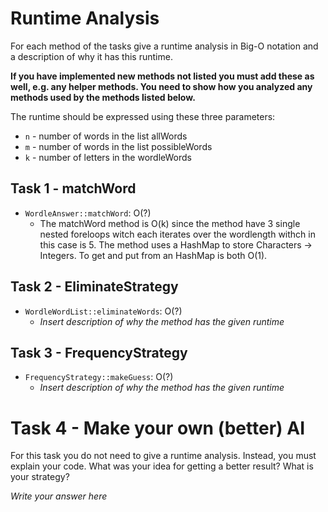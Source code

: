 # Runtime Analysis
For each method of the tasks give a runtime analysis in Big-O notation and a description of why it has this runtime.

**If you have implemented new methods not listed you must add these as well, e.g. any helper methods. You need to show how you analyzed any methods used by the methods listed below.**

The runtime should be expressed using these three parameters:
   * `n` - number of words in the list allWords
   * `m` - number of words in the list possibleWords
   * `k` - number of letters in the wordleWords


## Task 1 - matchWord
* `WordleAnswer::matchWord`: O(?)
    * The matchWord method is O(k) since the method have 3 single nested foreloops witch each iterates over the wordlength withch in this case is 5. The method uses a HashMap to store Characters -> Integers. To get and put from an HashMap is both O(1). 

## Task 2 - EliminateStrategy
* `WordleWordList::eliminateWords`: O(?)
    * *Insert description of why the method has the given runtime*

## Task 3 - FrequencyStrategy
* `FrequencyStrategy::makeGuess`: O(?)
    * *Insert description of why the method has the given runtime*



# Task 4 - Make your own (better) AI
For this task you do not need to give a runtime analysis. 
Instead, you must explain your code. What was your idea for getting a better result? What is your strategy?

*Write your answer here*
